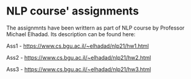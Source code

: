 # NLP course' assignments

The assignmnts have been writtern as part of NLP course by Professor Michael Elhadad.
Its description can be found here:

Ass1 - https://www.cs.bgu.ac.il/~elhadad/nlp21/hw1.html

Ass2 - https://www.cs.bgu.ac.il/~elhadad/nlp21/hw2.html

Ass3 - https://www.cs.bgu.ac.il/~elhadad/nlp21/hw3.html
